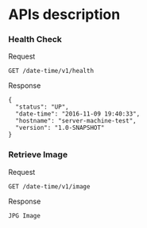 # APIs description

### Health Check

Request

```
GET /date-time/v1/health
```

Response

```
{
  "status": "UP",
  "date-time": "2016-11-09 19:40:33",
  "hostname": "server-machine-test",
  "version": "1.0-SNAPSHOT"
}
```

### Retrieve Image

Request

```
GET /date-time/v1/image
```

Response

```
JPG Image
```